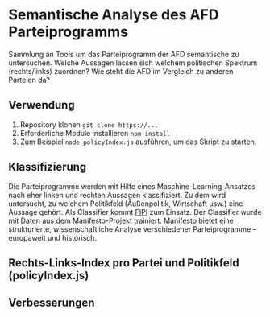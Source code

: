 # Semantische Analyse des AFD Parteiprogramms
Sammlung an Tools um das Parteiprogramm der AFD semantische zu untersuchen. Welche Aussagen lassen sich welchem politischen Spektrum (rechts/links) zuordnen? Wie steht die AFD im Vergleich zu anderen Parteien da?

## Verwendung
1. Repository klonen `git clone https://...`
2. Erforderliche Module installieren `npm install`
3. Zum Beispiel `node policyIndex.js` ausführen, um das Skript zu starten.

## Klassifizierung
Die Parteiprogramme werden mit Hilfe eines Maschine-Learning-Ansatzes nach eher linken und rechten Aussagen klassifiziert. Zu dem wird untersucht, zu welchem Politikfeld (Außenpolitik, Wirtschaft usw.) eine Aussage gehört. Als Classifier kommt [FIPI](https://github.com/felixbiessmann/fipi/tree/afdHackathon) zum Einsatz. Der Classifier wurde mit Daten aus dem [Manifesto](https://manifestoproject.wzb.eu/)-Projekt trainiert. Manifesto bietet eine strukturierte, wissenschaftliche Analyse verschiedener Parteiprogramme – europaweit und historisch.

## Rechts-Links-Index pro Partei und Politikfeld (policyIndex.js)

## Verbesserungen
